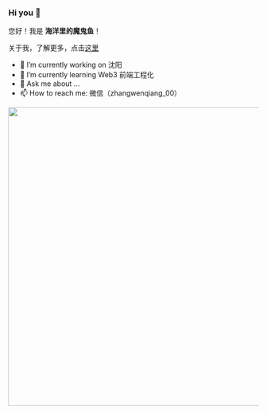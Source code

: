 <!--
**zwq652997/zwq652997** is a ✨ _special_ ✨ repository because its `README.md` (this file) appears on your GitHub profile.
-->

### Hi you 👋

您好！我是 **海洋里的魔鬼鱼**！

关于我，了解更多，点击[这里](https://juejin.im/user/2330620381383966)

- 🔭 I’m currently working on 沈阳
- 🌱 I’m currently learning Web3 前端工程化
- 💬 Ask me about ...
- 📫 How to reach me: 微信（zhangwenqiang_00）

<div align="center">
	<img src="https://imgkr2.cn-bj.ufileos.com/f9fb510a-6582-4b9b-9dae-6b465c8be0eb.png?UCloudPublicKey=TOKEN_8d8b72be-579a-4e83-bfd0-5f6ce1546f13&Signature=R5NYLQkINYpBlCZrqgmasVDL7fg%253D&Expires=1600930211" alt="" width="600">
</div>
